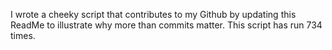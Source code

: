 I wrote a cheeky script that contributes to my Github by updating this ReadMe to illustrate why more than commits matter. This script has run 734 times.